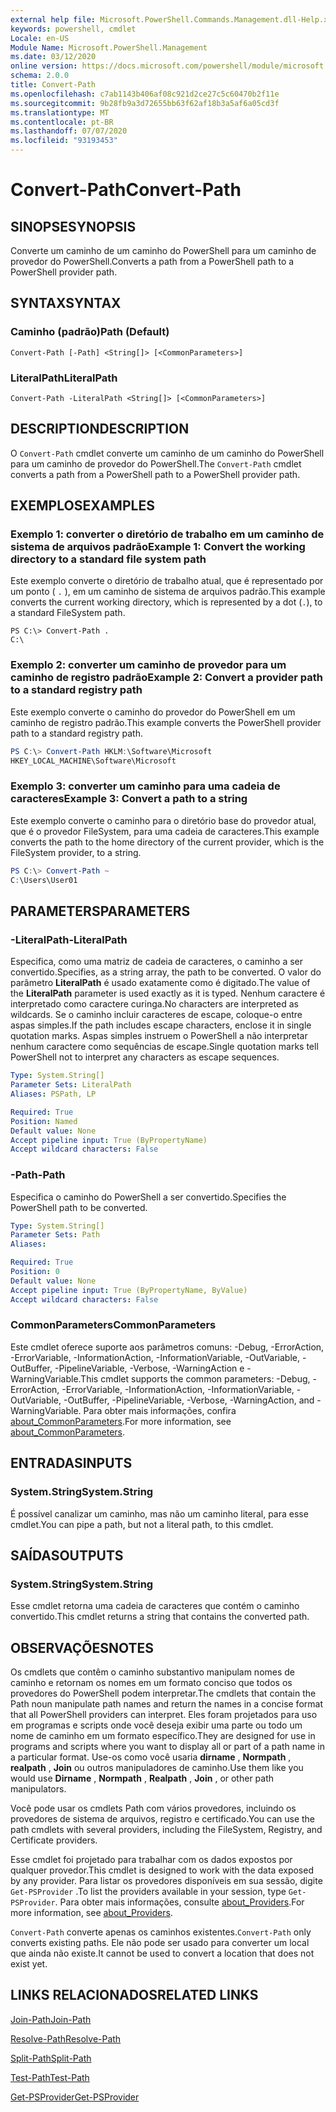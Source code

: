 ```yaml
---
external help file: Microsoft.PowerShell.Commands.Management.dll-Help.xml
keywords: powershell, cmdlet
Locale: en-US
Module Name: Microsoft.PowerShell.Management
ms.date: 03/12/2020
online version: https://docs.microsoft.com/powershell/module/microsoft.powershell.management/convert-path?view=powershell-6&WT.mc_id=ps-gethelp
schema: 2.0.0
title: Convert-Path
ms.openlocfilehash: c7ab1143b406af08c921d2ce27c5c60470b2f11e
ms.sourcegitcommit: 9b28fb9a3d72655bb63f62af18b3a5af6a05cd3f
ms.translationtype: MT
ms.contentlocale: pt-BR
ms.lasthandoff: 07/07/2020
ms.locfileid: "93193453"
---
```

# <span data-ttu-id="04497-103">Convert-Path</span><span class="sxs-lookup"><span data-stu-id="04497-103">Convert-Path</span></span>

## <span data-ttu-id="04497-104">SINOPSE</span><span class="sxs-lookup"><span data-stu-id="04497-104">SYNOPSIS</span></span>
<span data-ttu-id="04497-105">Converte um caminho de um caminho do PowerShell para um caminho de provedor do PowerShell.</span><span class="sxs-lookup"><span data-stu-id="04497-105">Converts a path from a PowerShell path to a PowerShell provider path.</span></span>

## <span data-ttu-id="04497-106">SYNTAX</span><span class="sxs-lookup"><span data-stu-id="04497-106">SYNTAX</span></span>

### <span data-ttu-id="04497-107">Caminho (padrão)</span><span class="sxs-lookup"><span data-stu-id="04497-107">Path (Default)</span></span>

```
Convert-Path [-Path] <String[]> [<CommonParameters>]
```

### <span data-ttu-id="04497-108">LiteralPath</span><span class="sxs-lookup"><span data-stu-id="04497-108">LiteralPath</span></span>

```
Convert-Path -LiteralPath <String[]> [<CommonParameters>]
```

## <span data-ttu-id="04497-109">DESCRIPTION</span><span class="sxs-lookup"><span data-stu-id="04497-109">DESCRIPTION</span></span>

<span data-ttu-id="04497-110">O `Convert-Path` cmdlet converte um caminho de um caminho do PowerShell para um caminho de provedor do PowerShell.</span><span class="sxs-lookup"><span data-stu-id="04497-110">The `Convert-Path` cmdlet converts a path from a PowerShell path to a PowerShell provider path.</span></span>

## <span data-ttu-id="04497-111">EXEMPLOS</span><span class="sxs-lookup"><span data-stu-id="04497-111">EXAMPLES</span></span>

### <span data-ttu-id="04497-112">Exemplo 1: converter o diretório de trabalho em um caminho de sistema de arquivos padrão</span><span class="sxs-lookup"><span data-stu-id="04497-112">Example 1: Convert the working directory to a standard file system path</span></span>

<span data-ttu-id="04497-113">Este exemplo converte o diretório de trabalho atual, que é representado por um ponto ( `.` ), em um caminho de sistema de arquivos padrão.</span><span class="sxs-lookup"><span data-stu-id="04497-113">This example converts the current working directory, which is represented by a dot (`.`), to a standard FileSystem path.</span></span>

```
PS C:\> Convert-Path .
C:\
```

### <span data-ttu-id="04497-114">Exemplo 2: converter um caminho de provedor para um caminho de registro padrão</span><span class="sxs-lookup"><span data-stu-id="04497-114">Example 2: Convert a provider path to a standard registry path</span></span>

<span data-ttu-id="04497-115">Este exemplo converte o caminho do provedor do PowerShell em um caminho de registro padrão.</span><span class="sxs-lookup"><span data-stu-id="04497-115">This example converts the PowerShell provider path to a standard registry path.</span></span>

```powershell
PS C:\> Convert-Path HKLM:\Software\Microsoft
HKEY_LOCAL_MACHINE\Software\Microsoft
```

### <span data-ttu-id="04497-116">Exemplo 3: converter um caminho para uma cadeia de caracteres</span><span class="sxs-lookup"><span data-stu-id="04497-116">Example 3: Convert a path to a string</span></span>

<span data-ttu-id="04497-117">Este exemplo converte o caminho para o diretório base do provedor atual, que é o provedor FileSystem, para uma cadeia de caracteres.</span><span class="sxs-lookup"><span data-stu-id="04497-117">This example converts the path to the home directory of the current provider, which is the FileSystem provider, to a string.</span></span>

```powershell
PS C:\> Convert-Path ~
C:\Users\User01
```

## <span data-ttu-id="04497-118">PARAMETERS</span><span class="sxs-lookup"><span data-stu-id="04497-118">PARAMETERS</span></span>

### <span data-ttu-id="04497-119">-LiteralPath</span><span class="sxs-lookup"><span data-stu-id="04497-119">-LiteralPath</span></span>

<span data-ttu-id="04497-120">Especifica, como uma matriz de cadeia de caracteres, o caminho a ser convertido.</span><span class="sxs-lookup"><span data-stu-id="04497-120">Specifies, as a string array, the path to be converted.</span></span> <span data-ttu-id="04497-121">O valor do parâmetro **LiteralPath** é usado exatamente como é digitado.</span><span class="sxs-lookup"><span data-stu-id="04497-121">The value of the **LiteralPath** parameter is used exactly as it is typed.</span></span> <span data-ttu-id="04497-122">Nenhum caractere é interpretado como caractere curinga.</span><span class="sxs-lookup"><span data-stu-id="04497-122">No characters are interpreted as wildcards.</span></span> <span data-ttu-id="04497-123">Se o caminho incluir caracteres de escape, coloque-o entre aspas simples.</span><span class="sxs-lookup"><span data-stu-id="04497-123">If the path includes escape characters, enclose it in single quotation marks.</span></span> <span data-ttu-id="04497-124">Aspas simples instruem o PowerShell a não interpretar nenhum caractere como sequências de escape.</span><span class="sxs-lookup"><span data-stu-id="04497-124">Single quotation marks tell PowerShell not to interpret any characters as escape sequences.</span></span>

```yaml
Type: System.String[]
Parameter Sets: LiteralPath
Aliases: PSPath, LP

Required: True
Position: Named
Default value: None
Accept pipeline input: True (ByPropertyName)
Accept wildcard characters: False
```

### <span data-ttu-id="04497-125">-Path</span><span class="sxs-lookup"><span data-stu-id="04497-125">-Path</span></span>

<span data-ttu-id="04497-126">Especifica o caminho do PowerShell a ser convertido.</span><span class="sxs-lookup"><span data-stu-id="04497-126">Specifies the PowerShell path to be converted.</span></span>

```yaml
Type: System.String[]
Parameter Sets: Path
Aliases:

Required: True
Position: 0
Default value: None
Accept pipeline input: True (ByPropertyName, ByValue)
Accept wildcard characters: False
```

### <span data-ttu-id="04497-127">CommonParameters</span><span class="sxs-lookup"><span data-stu-id="04497-127">CommonParameters</span></span>

<span data-ttu-id="04497-128">Este cmdlet oferece suporte aos parâmetros comuns: -Debug, -ErrorAction, -ErrorVariable, -InformationAction, -InformationVariable, -OutVariable, -OutBuffer, -PipelineVariable, -Verbose, -WarningAction e -WarningVariable.</span><span class="sxs-lookup"><span data-stu-id="04497-128">This cmdlet supports the common parameters: -Debug, -ErrorAction, -ErrorVariable, -InformationAction, -InformationVariable, -OutVariable, -OutBuffer, -PipelineVariable, -Verbose, -WarningAction, and -WarningVariable.</span></span> <span data-ttu-id="04497-129">Para obter mais informações, confira [about_CommonParameters](https://go.microsoft.com/fwlink/?LinkID=113216).</span><span class="sxs-lookup"><span data-stu-id="04497-129">For more information, see [about_CommonParameters](https://go.microsoft.com/fwlink/?LinkID=113216).</span></span>

## <span data-ttu-id="04497-130">ENTRADAS</span><span class="sxs-lookup"><span data-stu-id="04497-130">INPUTS</span></span>

### <span data-ttu-id="04497-131">System.String</span><span class="sxs-lookup"><span data-stu-id="04497-131">System.String</span></span>

<span data-ttu-id="04497-132">É possível canalizar um caminho, mas não um caminho literal, para esse cmdlet.</span><span class="sxs-lookup"><span data-stu-id="04497-132">You can pipe a path, but not a literal path, to this cmdlet.</span></span>

## <span data-ttu-id="04497-133">SAÍDAS</span><span class="sxs-lookup"><span data-stu-id="04497-133">OUTPUTS</span></span>

### <span data-ttu-id="04497-134">System.String</span><span class="sxs-lookup"><span data-stu-id="04497-134">System.String</span></span>

<span data-ttu-id="04497-135">Esse cmdlet retorna uma cadeia de caracteres que contém o caminho convertido.</span><span class="sxs-lookup"><span data-stu-id="04497-135">This cmdlet returns a string that contains the converted path.</span></span>

## <span data-ttu-id="04497-136">OBSERVAÇÕES</span><span class="sxs-lookup"><span data-stu-id="04497-136">NOTES</span></span>

<span data-ttu-id="04497-137">Os cmdlets que contêm o caminho substantivo manipulam nomes de caminho e retornam os nomes em um formato conciso que todos os provedores do PowerShell podem interpretar.</span><span class="sxs-lookup"><span data-stu-id="04497-137">The cmdlets that contain the Path noun manipulate path names and return the names in a concise format that all PowerShell providers can interpret.</span></span> <span data-ttu-id="04497-138">Eles foram projetados para uso em programas e scripts onde você deseja exibir uma parte ou todo um nome de caminho em um formato específico.</span><span class="sxs-lookup"><span data-stu-id="04497-138">They are designed for use in programs and scripts where you want to display all or part of a path name in a particular format.</span></span> <span data-ttu-id="04497-139">Use-os como você usaria **dirname** , **Normpath** , **realpath** , **Join** ou outros manipuladores de caminho.</span><span class="sxs-lookup"><span data-stu-id="04497-139">Use them like you would use **Dirname** , **Normpath** , **Realpath** , **Join** , or other path manipulators.</span></span>

<span data-ttu-id="04497-140">Você pode usar os cmdlets Path com vários provedores, incluindo os provedores de sistema de arquivos, registro e certificado.</span><span class="sxs-lookup"><span data-stu-id="04497-140">You can use the path cmdlets with several providers, including the FileSystem, Registry, and Certificate providers.</span></span>

<span data-ttu-id="04497-141">Esse cmdlet foi projetado para trabalhar com os dados expostos por qualquer provedor.</span><span class="sxs-lookup"><span data-stu-id="04497-141">This cmdlet is designed to work with the data exposed by any provider.</span></span> <span data-ttu-id="04497-142">Para listar os provedores disponíveis em sua sessão, digite `Get-PSProvider` .</span><span class="sxs-lookup"><span data-stu-id="04497-142">To list the providers available in your session, type `Get-PSProvider`.</span></span> <span data-ttu-id="04497-143">Para obter mais informações, consulte [about_Providers](../Microsoft.PowerShell.Core/About/about_Providers.md).</span><span class="sxs-lookup"><span data-stu-id="04497-143">For more information, see [about_Providers](../Microsoft.PowerShell.Core/About/about_Providers.md).</span></span>

<span data-ttu-id="04497-144">`Convert-Path` converte apenas os caminhos existentes.</span><span class="sxs-lookup"><span data-stu-id="04497-144">`Convert-Path` only converts existing paths.</span></span> <span data-ttu-id="04497-145">Ele não pode ser usado para converter um local que ainda não existe.</span><span class="sxs-lookup"><span data-stu-id="04497-145">It cannot be used to convert a location that does not exist yet.</span></span>

## <span data-ttu-id="04497-146">LINKS RELACIONADOS</span><span class="sxs-lookup"><span data-stu-id="04497-146">RELATED LINKS</span></span>

[<span data-ttu-id="04497-147">Join-Path</span><span class="sxs-lookup"><span data-stu-id="04497-147">Join-Path</span></span>](Join-Path.md)

[<span data-ttu-id="04497-148">Resolve-Path</span><span class="sxs-lookup"><span data-stu-id="04497-148">Resolve-Path</span></span>](Resolve-Path.md)

[<span data-ttu-id="04497-149">Split-Path</span><span class="sxs-lookup"><span data-stu-id="04497-149">Split-Path</span></span>](Split-Path.md)

[<span data-ttu-id="04497-150">Test-Path</span><span class="sxs-lookup"><span data-stu-id="04497-150">Test-Path</span></span>](Test-Path.md)

[<span data-ttu-id="04497-151">Get-PSProvider</span><span class="sxs-lookup"><span data-stu-id="04497-151">Get-PSProvider</span></span>](Get-PSProvider.md)
